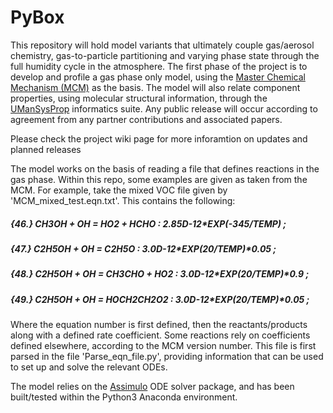 # PyBox

This repository will hold model variants that ultimately couple gas/aerosol chemistry, gas-to-particle partitioning and varying phase state through the full humidity cycle in the atmosphere. The first phase of the project is to develop and profile a gas phase only model, using the [Master Chemical Mechanism (MCM)](http://mcm.leeds.ac.uk/MCM/) as the basis. The model will also relate component properties, using molecular structural information, through the [UManSysProp](http://umansysprop.seaes.manchester.ac.uk) informatics suite.  Any public release will occur according to agreement from any partner contributions and associated papers.

Please check the project wiki page for more inforamtion on updates and planned releases

The model works on the basis of reading a file that defines reactions in the gas phase. Within this repo, some examples are given as taken from the MCM. For example, take the mixed VOC file given by 'MCM_mixed_test.eqn.txt'. This contains the following:

##### {46.} 	 CH3OH + OH = HO2 + HCHO : 	2.85D-12*EXP(-345/TEMP) 	;
##### {47.} 	 C2H5OH + OH = C2H5O : 	3.0D-12*EXP(20/TEMP)*0.05 	;
##### {48.} 	 C2H5OH + OH = CH3CHO + HO2 : 	3.0D-12*EXP(20/TEMP)*0.9 	;
##### {49.} 	 C2H5OH + OH = HOCH2CH2O2 : 	3.0D-12*EXP(20/TEMP)*0.05 	;

Where the equation number is first defined, then the reactants/products along with a defined rate coefficient. Some reactions rely on coefficients defined elsewhere, according to the MCM version number. This file is first parsed in the file 'Parse_eqn_file.py', providing information that can be used to set up and solve the relevant ODEs. 

The model relies on the [Assimulo](http://www.jmodelica.org/assimulo) ODE solver package, and has been built/tested within the Python3 Anaconda environment.


